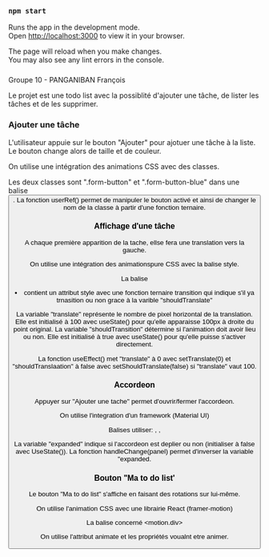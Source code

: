 ### `npm start`

Runs the app in the development mode.\
Open [http://localhost:3000](http://localhost:3000) to view it in your browser.

The page will reload when you make changes.\
You may also see any lint errors in the console.

###

Groupe 10 - PANGANIBAN François

Le projet est une todo list avec la possiblité d'ajouter une tâche, de lister les tâches et de les supprimer.

### Ajouter une tâche

L'utilisateur appuie sur le bouton "Ajouter" pour ajotuer une tâche à la liste. Le bouton change alors de taille et de couleur.

On utilise une intégration des animations CSS avec des classes.

Les deux classes sont ".form-button" et ".form-button-blue" dans une balise <button>.
La fonction userRef() permet de manipuler le bouton activé et ainsi de changer le nom de la classe à partir d'une fonction ternaire.

### Affichage d'une tâche

A chaque première apparition de la tache, ellse fera une translation vers la gauche.

On utilise une intégration des animationspure CSS avec la balise style.

La balise <li> contient un attribut style avec une fonction ternaire transition qui indique s'il ya trnasition ou non grace à la varible "shouldTranslate"

La variable "translate" représente le nombre de pixel horizontal de la translation. Elle est initialisé à 100 avec useState() pour qu'elle apparaisse 100px à droite du point original.
La variable "shouldTransition" détermine si l'animation doit avoir lieu ou non. Elle est initialisé à true avec useState() pour qu'elle puisse s'activer directement.


La fonction useEffect() met "translate" à 0 avec setTranslate(0) et "shouldTranslaation" à false avec setShouldTranslate(false) si "translate" vaut 100.

### Accordeon

Appuyer sur "Ajouter une tache" permet d'ouvrir/fermer l'accordeon.

On utilise l'integration d'un framework (Material UI)

Balises utiliser: <Accordion>, <AccordionSummary>, <AccordionDetails>

La variable "expanded" indique si l'accordeon est deplier ou non (initialiser à false avec UseState()).
La fonction handleChange(panel) permet d'inverser la variable "expanded.

### Bouton "Ma to do list'

Le bouton "Ma to do list" s'affiche en faisant des rotations sur lui-même.

On utilise l'animation CSS avec une librairie React (framer-motion)

La balise concerné <motion.div>

On utilise l'attribut animate et les propriétés voualnt etre animer.